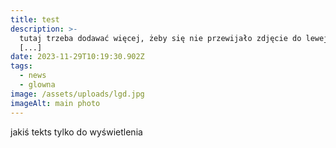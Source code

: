 ```yaml
---
title: test
description: >-
  tutaj trzeba dodawać więcej, żeby się nie przewijało zdjęcie do lewej strony
  [...]
date: 2023-11-29T10:19:30.902Z
tags:
  - news
  - glowna
image: /assets/uploads/lgd.jpg
imageAlt: main photo
---
```

jakiś tekts tylko do wyświetlenia
